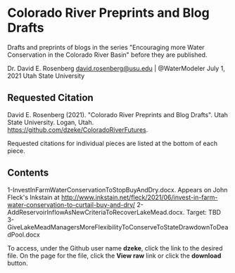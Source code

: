 # Colorado River Preprints and Blog Drafts

Drafts and preprints of blogs in the series "Encouraging more Water Conservation in the Colorado River Basin" before they are published.

Dr. David E. Rosenberg
david.rosenberg@usu.edu | @WaterModeler
July 1, 2021
Utah State University

## Requested Citation
David E. Rosenberg (2021). "Colorado River Preprints and Blog Drafts". Utah State University. Logan, Utah. https://github.com/dzeke/ColoradoRiverFutures.

Requested citations for individual pieces are listed at the bottom of each piece.

## Contents
1-InvestInFarmWaterConservationToStopBuyAndDry.docx. Appears on John Fleck's Inkstain at http://www.inkstain.net/fleck/2021/06/invest-in-farm-water-conservation-to-curtail-buy-and-dry/
2-AddReservoirInflowAsNewCriteriaToRecoverLakeMead.docx. Target: TBD
3-GiveLakeMeadManagersMoreFlexibilityToConserveToStateDrawdownToDeadPool.docx 

To access, under the Github user name **dzeke**, click the link to the desired file. On the page for the file, click the **View raw** link or click the **download** button.

